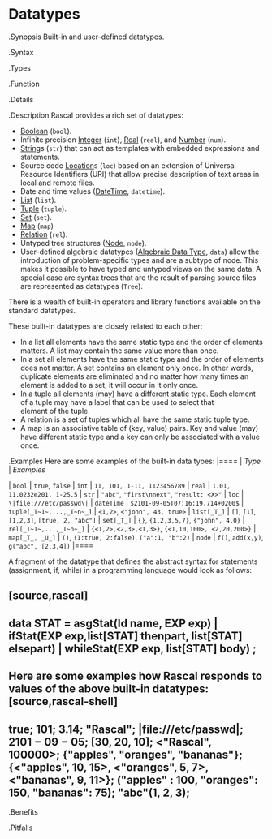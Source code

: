 # Datatypes

.Synopsis
Built-in and user-defined datatypes.

.Syntax

.Types

.Function

.Details

.Description
Rascal provides a rich set of datatypes:

*  [Boolean]((Rascal:Values-Boolean)) (`bool`).
*  Infinite precision [Integer]((Rascal:Values-Integer)) (`int`), 
   [Real]((Rascal:Values-Real)) (`real`), and [Number]((Rascal:Values-Number)) (`num`).
*  [String]((Rascal:Values-String))s (`str`) that can act as templates with embedded expressions and statements. 
*  Source code [Location]((Rascal:Values-Location))s (`loc`) based on an extension of Universal Resource Identifiers (URI) that allow precise description of text areas in local and remote files.
*  Date and time values ([DateTime]((Rascal:Values-DateTime)), `datetime`).
*  [List]((Rascal:Values-List)) (`list`).
*  [Tuple]((Rascal:Values-Tuple)) (`tuple`).
*  [Set]((Rascal:Values-Set)) (`set`).
*  [Map]((Rascal:Values-Map)) (`map`) 
*  [Relation]((Rascal:Values-Relation)) (`rel`). 
*  Untyped tree structures ([Node]((Rascal:Values-Node)), `node`).  
*  User-defined algebraic datatypes ([Algebraic Data Type]((Rascal:Declarations-AlgebraicDataType)), `data`) allow the introduction of problem-specific types and are a subtype of node. 
  This makes it possible to have typed
  and untyped views on the same data. 
  A special case are syntax trees that are the result of parsing source files are represented 
  as datatypes (`Tree`).


There is a wealth of built-in operators and library functions available on the standard datatypes. 

These built-in datatypes are closely related to each other:

*  In a list all elements have the same static type and the order of elements matters. A list may contain the same value more than once.
*  In a set all elements have the same static type and the order of elements does not matter.
  A set contains an element only once. In other words, duplicate elements are eliminated 
  and no matter how many times an element is added to a set, it will occur in it only once.
*  In a tuple all elements (may) have a different static type. Each element of a tuple may have a label that can be used to select that  
  element of the tuple.
*  A relation is a set of tuples which all have the same static tuple type.
*  A map is an associative table of (key, value) pairs. Key and value (may) have different static 
  type and a key can only be associated with a value once.

.Examples
Here are some examples of the built-in data types:
|====
| _Type_                    | _Examples_

| `bool`                    | `true`, `false`
| `int`                     | `11, 101, 1-11, 1123456789`
| `real`                    | `1.01, 11.0232e201, 1-25.5`
| `str`                     | `"abc"`, `"first\nnext"`, `"result: <X>"`
| `loc`                     | `\|file:///etc/passwd\|`
| `dateTime`                | `$2101-09-05T07:16:19.714+0200$`
| `tuple[_T~1~,...,_T~n~_]`	| `<1,2>`, `<"john", 43, true>`
| `list[_T_]`               | `[]`, `[1]`, `[1,2,3]`, `[true, 2, "abc"]`
| `set[_T_]`                | `{}`, `{1,2,3,5,7}`, `{"john", 4.0}`
| `rel[_T~1~,...,_T~n~_]`   | `{<1,2>,<2,3>,<1,3>}`, `{<1,10,100>, <2,20,200>}`
| `map[_T_, _U_]`           | `()`, `(1:true, 2:false)`, `("a":1, "b":2)`
| `node`                    | `f()`, `add(x,y)`, `g("abc", [2,3,4])`
|====

A fragment of the datatype that defines the abstract syntax for statements (assignment, if, while) in a programming language would look as follows:

[source,rascal]
----
data STAT = asgStat(Id name, EXP exp)
          | ifStat(EXP exp,list[STAT] thenpart,
                           list[STAT] elsepart) 
          | whileStat(EXP exp, list[STAT] body)
          ;
----

Here are some examples how Rascal responds to values of the above built-in datatypes:
[source,rascal-shell]
----
true;
101;
3.14;
"Rascal";
|file:///etc/passwd|;
$2101-09-05$;
[30, 20, 10];
<"Rascal", 100000>;
{"apples", "oranges", "bananas"};
{<"apples", 10, 15>, <"oranges", 5, 7>, <"bananas", 9, 11>};
("apples" : 100, "oranges": 150, "bananas": 75);
"abc"(1, 2, 3);
----


.Benefits

.Pitfalls

